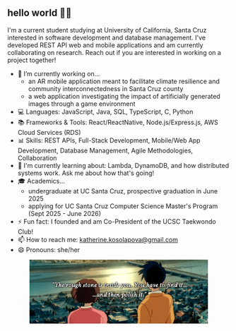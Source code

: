 ## hello world 👋😊

I'm a current student studying at University of California, Santa Cruz interested in software development and database management. I've developed REST API web and mobile applications and am currently collaborating on research. Reach out if you are interested in working on a project together!

- 🔭 I’m currently working on...
  - an AR mobile application meant to facilitate climate resilience and community interconnectedness in Santa Cruz county
  - a web application investigating the impact of artificially generated images through a game environment
- 💻 Languages: JavaScript, Java, SQL, TypeScript, C, Python
- 📚 Frameworks & Tools: React/ReactNative, Node.js/Express.js, AWS Cloud Services (RDS)
- 📊 Skills: REST APIs, Full-Stack Development, Mobile/Web App Development, Database Management, Agile Methodologies, Collaboration
- 🤔 I'm currently learning about: Lambda, DynamoDB, and how distributed systems work. Ask me about how that's going!
- 🎓 Academics...
  - undergraduate at UC Santa Cruz, prospective graduation in June 2025
  - applying for UC Santa Cruz Computer Science Master's Program (Sept 2025 - June 2026)
- ⚡ Fun fact: I founded and am Co-President of the UCSC Taekwondo Club!
- 📫 How to reach me: katherine.kosolapova@gmail.com
- 😄 Pronouns: she/her
  
<p align="center">
  <img src="https://github.com/kkosolap/kkosolap/blob/main/ghibli.gif" alt="Ghibli GIF" width="80%">
</p>

<!--
**kkosolap/kkosolap** is a ✨ _special_ ✨ repository because its `README.md` (this file) appears on your GitHub profile.

Here are some ideas to get you started:

- 🔭 I’m currently working on ...
- 🌱 I’m currently learning ...
- 👯 I’m looking to collaborate on ...
- 🤔 I’m looking for help with ...
- 💬 Ask me about ...
- 📫 How to reach me: ...
- 😄 Pronouns: ...
- ⚡ Fun fact: ...
-->

